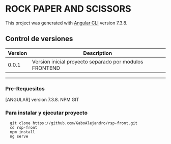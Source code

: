# ROCK PAPER AND SCISSORS

This project was generated with [Angular CLI](https://github.com/angular/angular-cli) version 7.3.8.


## Control de versiones

| Version | Description |
| ------ | ----------- |
| 0.0.1   | Version inicial proyecto separado por modulos FRONTEND |

___

### Pre-Requesitos

[ANGULAR] version 7.3.8.
NPM
GIT

### Para instalar y ejecutar proyecto
       
      git clone https://github.com/GaboAlejandro/rsp-front.git
      cd rsp-front
      npm install
      ng serve
